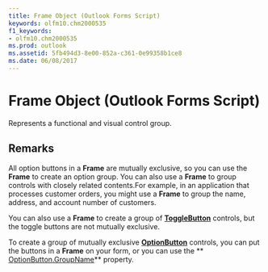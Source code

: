 ```yaml
---
title: Frame Object (Outlook Forms Script)
keywords: olfm10.chm2000535
f1_keywords:
- olfm10.chm2000535
ms.prod: outlook
ms.assetid: 5fb494d3-8e00-852a-c361-0e99358b1ce8
ms.date: 06/08/2017
---
```



# Frame Object (Outlook Forms Script)

Represents a functional and visual control group.


## Remarks

All option buttons in a **Frame** are mutually exclusive, so you can use the **Frame** to create an option group. You can also use a **Frame** to group controls with closely related contents.For example, in an application that processes customer orders, you might use a **Frame** to group the name, address, and account number of customers.

You can also use a **Frame** to create a group of **[ToggleButton](togglebutton-object-outlook-forms-script.md)** controls, but the toggle buttons are not mutually exclusive.

To create a group of mutually exclusive **[OptionButton](optionbutton-object-outlook-forms-script.md)** controls, you can put the buttons in a **Frame** on your form, or you can use the ** [OptionButton.GroupName](optionbutton-groupname-property-outlook-forms-script.md)** property.


